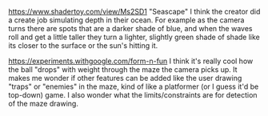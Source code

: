 https://www.shadertoy.com/view/Ms2SD1
"Seascape"
I think the creator did a create job simulating depth in their ocean. For example as the camera turns there are spots that are a darker shade of blue,
and when the waves roll and get a little taller they turn a lighter, slightly green shade of shade like its closer to the surface or the sun's hitting it.

https://experiments.withgoogle.com/form-n-fun
I think it's really cool how the ball "drops" with weight through the maze the camera picks up.
It makes me wonder if other features can be added like the user drawing "traps" or "enemies" in the maze, kind of like a platformer (or I guess it'd be top-down) game.
I also wonder what the limits/constraints are for detection of the maze drawing.

